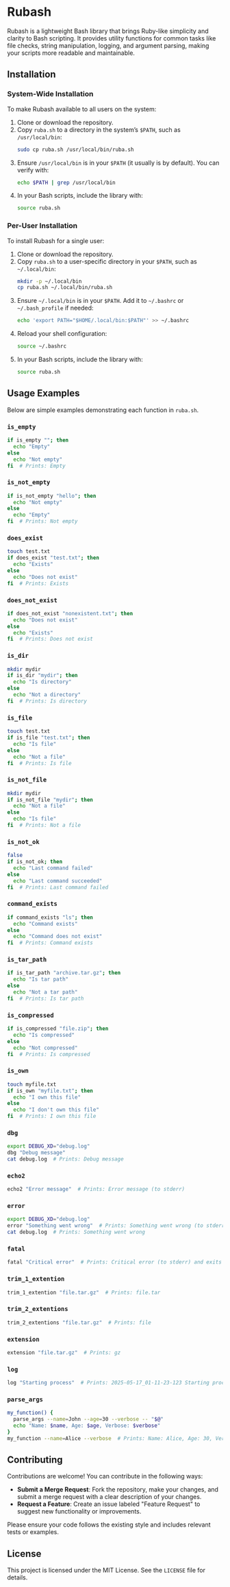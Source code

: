 # Rubash

Rubash is a lightweight Bash library that brings Ruby-like simplicity and clarity to Bash scripting. It provides utility functions for common tasks like file checks, string manipulation, logging, and argument parsing, making your scripts more readable and maintainable.

## Installation

### System-Wide Installation
To make Rubash available to all users on the system:

1. Clone or download the repository.
2. Copy `ruba.sh` to a directory in the system’s `$PATH`, such as `/usr/local/bin`:
   ```bash
   sudo cp ruba.sh /usr/local/bin/ruba.sh
   ```
3. Ensure `/usr/local/bin` is in your `$PATH` (it usually is by default). You can verify with:
   ```bash
   echo $PATH | grep /usr/local/bin
   ```
4. In your Bash scripts, include the library with:
   ```bash
   source ruba.sh
   ```

### Per-User Installation
To install Rubash for a single user:

1. Clone or download the repository.
2. Copy `ruba.sh` to a user-specific directory in your `$PATH`, such as `~/.local/bin`:
   ```bash
   mkdir -p ~/.local/bin
   cp ruba.sh ~/.local/bin/ruba.sh
   ```
3. Ensure `~/.local/bin` is in your `$PATH`. Add it to `~/.bashrc` or `~/.bash_profile` if needed:
   ```bash
   echo 'export PATH="$HOME/.local/bin:$PATH"' >> ~/.bashrc
   ```
4. Reload your shell configuration:
   ```bash
   source ~/.bashrc
   ```
5. In your Bash scripts, include the library with:
   ```bash
   source ruba.sh
   ```

## Usage Examples

Below are simple examples demonstrating each function in `ruba.sh`.

### `is_empty`
```bash
if is_empty ""; then
  echo "Empty"
else
  echo "Not empty"
fi  # Prints: Empty
```

### `is_not_empty`
```bash
if is_not_empty "hello"; then
  echo "Not empty"
else
  echo "Empty"
fi  # Prints: Not empty
```

### `does_exist`
```bash
touch test.txt
if does_exist "test.txt"; then
  echo "Exists"
else
  echo "Does not exist"
fi  # Prints: Exists
```

### `does_not_exist`
```bash
if does_not_exist "nonexistent.txt"; then
  echo "Does not exist"
else
  echo "Exists"
fi  # Prints: Does not exist
```

### `is_dir`
```bash
mkdir mydir
if is_dir "mydir"; then
  echo "Is directory"
else
  echo "Not a directory"
fi  # Prints: Is directory
```

### `is_file`
```bash
touch test.txt
if is_file "test.txt"; then
  echo "Is file"
else
  echo "Not a file"
fi  # Prints: Is file
```

### `is_not_file`
```bash
mkdir mydir
if is_not_file "mydir"; then
  echo "Not a file"
else
  echo "Is file"
fi  # Prints: Not a file
```

### `is_not_ok`
```bash
false
if is_not_ok; then
  echo "Last command failed"
else
  echo "Last command succeeded"
fi  # Prints: Last command failed
```

### `command_exists`
```bash
if command_exists "ls"; then
  echo "Command exists"
else
  echo "Command does not exist"
fi  # Prints: Command exists
```

### `is_tar_path`
```bash
if is_tar_path "archive.tar.gz"; then
  echo "Is tar path"
else
  echo "Not a tar path"
fi  # Prints: Is tar path
```

### `is_compressed`
```bash
if is_compressed "file.zip"; then
  echo "Is compressed"
else
  echo "Not compressed"
fi  # Prints: Is compressed
```

### `is_own`
```bash
touch myfile.txt
if is_own "myfile.txt"; then
  echo "I own this file"
else
  echo "I don't own this file"
fi  # Prints: I own this file
```

### `dbg`
```bash
export DEBUG_XD="debug.log"
dbg "Debug message"
cat debug.log  # Prints: Debug message
```

### `echo2`
```bash
echo2 "Error message"  # Prints: Error message (to stderr)
```

### `error`
```bash
export DEBUG_XD="debug.log"
error "Something went wrong"  # Prints: Something went wrong (to stderr)
cat debug.log  # Prints: Something went wrong
```

### `fatal`
```bash
fatal "Critical error"  # Prints: Critical error (to stderr) and exits
```

### `trim_1_extention`
```bash
trim_1_extention "file.tar.gz"  # Prints: file.tar
```

### `trim_2_extentions`
```bash
trim_2_extentions "file.tar.gz"  # Prints: file
```

### `extension`
```bash
extension "file.tar.gz"  # Prints: gz
```

### `log`
```bash
log "Starting process"  # Prints: 2025-05-17_01-11-23-123 Starting process (to stderr)
```

### `parse_args`
```bash
my_function() {
  parse_args --name=John --age=30 --verbose -- "$@"
  echo "Name: $name, Age: $age, Verbose: $verbose"
}
my_function --name=Alice --verbose  # Prints: Name: Alice, Age: 30, Verbose: true
```

## Contributing

Contributions are welcome! You can contribute in the following ways:

- **Submit a Merge Request**: Fork the repository, make your changes, and submit a merge request with a clear description of your changes.
- **Request a Feature**: Create an issue labeled "Feature Request" to suggest new functionality or improvements.

Please ensure your code follows the existing style and includes relevant tests or examples.

## License

This project is licensed under the MIT License. See the `LICENSE` file for details.